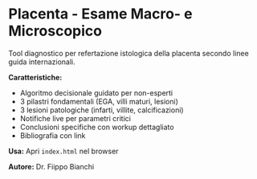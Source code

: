 
# Placenta - Esame Macro- e Microscopico

Tool diagnostico per refertazione istologica della placenta secondo linee guida internazionali.

**Caratteristiche:**
- Algoritmo decisionale guidato per non-esperti
- 3 pilastri fondamentali (EGA, villi maturi, lesioni)
- 3 lesioni patologiche (infarti, villite, calcificazioni)
- Notifiche live per parametri critici
- Conclusioni specifiche con workup dettagliato
- Bibliografia con link

**Usa:** Apri `index.html` nel browser

**Autore:** Dr. Fiippo Bianchi


